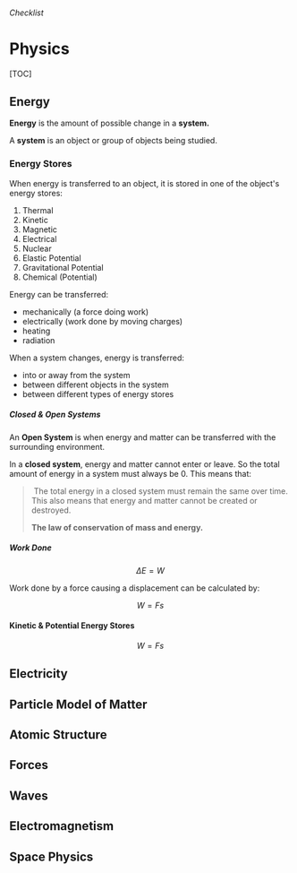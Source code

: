 ###### Checklist
# Physics

[TOC]

## Energy
**Energy** is the amount of possible change in a **system.**

A **system** is an object or group of objects being studied.

### Energy Stores
When energy is transferred to an object, it is stored in one of the object's energy stores:

1. Thermal
2. Kinetic
3. Magnetic
4. Electrical
5. Nuclear
6. Elastic Potential
7. Gravitational Potential
8. Chemical (Potential)

Energy can be transferred:
- mechanically (a force doing work)
- electrically (work done by moving charges)
- heating
- radiation

When a system changes, energy is transferred:
- into or away from the system
- between different objects in the system
- between different types of energy stores

##### Closed & Open Systems
An **Open System** is when energy and matter can be transferred with the surrounding environment.

In a **closed system**, energy and matter cannot enter or leave. So the total amount of energy in a system must always be 0. This means that:

> ​	The total energy in a closed system must remain the same over time. This also means that energy and matter cannot be created or destroyed. 
>
> **The law of conservation of mass and energy.**

##### Work Done
$$ \Delta E = W $$

Work done by a force causing a displacement can be calculated by:

$$ W = F s $$

#### Kinetic & Potential Energy Stores

$$W = F s$$



## Electricity
## Particle Model of Matter
## Atomic Structure
## Forces
## Waves
## Electromagnetism
## Space Physics
